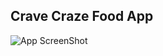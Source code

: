 ## Crave Craze Food App

![App ScreenShot]([https://cravecraze.s3.eu-north-1.amazonaws.com/Colorful+Planner+Mobile+App+Promotion+Instagram+Post+(2).png])
